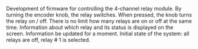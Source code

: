 Development of firmware for controlling the 4-channel relay module. By turning the encoder knob, the relay switches. When pressed, the knob turns the relay on / off. There is no
limit how many relays are on or off at the same time. Information about which relay and its status is displayed on the screen. Information be updated for a moment.
Initial state of the system: all relays are off, relay # 1 is selected.